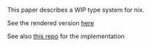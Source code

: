 This paper describes a WIP type system for nix.

See the rendered version [here](https://hydra.regnat.ovh/job/tix-paper/lambda-calculus/build/latest/download/1)

See also [this repo](https://github.com/regnat/tix) for the implementation
